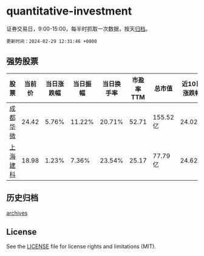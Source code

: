 # quantitative-investment

证券交易日，9:00-15:00，每半时抓取一次数据，按天[归档](archives)。

`更新时间：2024-02-29 12:31:46 +0800`

## 强势股票

|股票|当前价|当日涨跌幅|当日振幅|当日换手率|市盈率TTM|总市值|近10日涨跌幅|
|----|----|----|----|----|----|----|----|
|[成都华微](https://xueqiu.com/S/SH688709)|24.42|5.76%|11.22%|20.71%|52.71|155.52亿|24.02%|
|[上海建科](https://xueqiu.com/S/SH603153)|18.98|1.23%|7.36%|23.54%|25.17|77.79亿|24.62%|

## 历史归档

[archives](archives)

## License

See the [LICENSE](LICENSE) file for license rights and limitations (MIT).